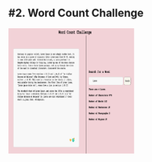 <h2>#2. Word Count Challenge</h2>
<img src="/public/images/website.png "alt="website image"  width="250v" height="250vh"/>
